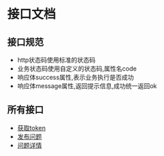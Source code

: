 # 接口文档

## 接口规范

- http状态码使用标准的状态码
- 业务状态码使用自定义的状态码,属性名code
- 响应体success属性,表示业务执行是否成功
- 响应体message属性,返回提示信息,成功统一返回ok

## 所有接口

- [获取token](./token.md)
- [发布问题](./post-issue.md)
- [问题详情](./get-issue.md)
